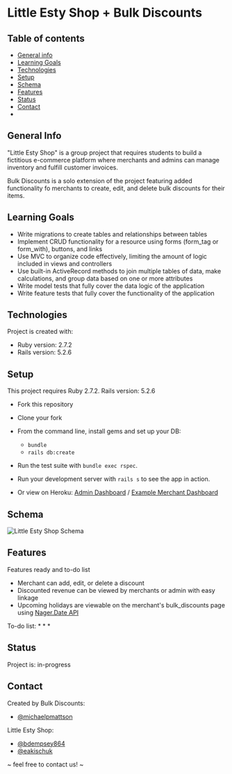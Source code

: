 # Little Esty Shop + Bulk Discounts

## Table of contents
* [General info](#general-info)
* [Learning Goals](#learning-goals)
* [Technologies](#technologies)
* [Setup](#setup)
* [Schema](#schema)
* [Features](#features)
* [Status](#status)
* [Contact](#contact)
* 
## General Info

"Little Esty Shop" is a group project that requires students to build a fictitious e-commerce platform where merchants and admins can manage inventory and fulfill customer invoices.

Bulk Discounts is a solo extension of the project featuring added functionality fo merchants to create, edit, and delete bulk discounts for their items.

## Learning Goals
- Write migrations to create tables and relationships between tables
- Implement CRUD functionality for a resource using forms (form_tag or form_with), buttons, and links
- Use MVC to organize code effectively, limiting the amount of logic included in views and controllers
- Use built-in ActiveRecord methods to join multiple tables of data, make calculations, and group data based on one or more attributes
- Write model tests that fully cover the data logic of the application
- Write feature tests that fully cover the functionality of the application

## Technologies
Project is created with:
* Ruby version: 2.7.2
* Rails version: 5.2.6

## Setup

This project requires Ruby 2.7.2.
Rails version: 5.2.6

* Fork this repository
* Clone your fork
* From the command line, install gems and set up your DB:
    * `bundle`
    * `rails db:create`
* Run the test suite with `bundle exec rspec`.
* Run your development server with `rails s` to see the app in action.


* Or view on Heroku:
[Admin Dashboard](https://rocky-escarpment-73509.herokuapp.com/admin) / 
[Example Merchant Dashboard](https://rocky-escarpment-73509.herokuapp.com/merchants/1/dashboard)


## Schema
![Little Esty Shop Schema](https://user-images.githubusercontent.com/83726180/134429191-0397fbc7-75d4-4220-b61f-6cd846c9d834.png)

 
## Features
Features ready and to-do list
* Merchant can add, edit, or delete a discount
* Discounted revenue can be viewed by merchants or admin with easy linkage
* Upcoming holidays are viewable on the merchant's bulk_discounts page using [Nager.Date API](https://date.nager.at/swagger/index.html)

To-do list:
* 
* 
* 


## Status
Project is: in-progress


## Contact
Created by
Bulk Discounts:
* [@michaelpmattson](https://github.com/michaelpmattson)

Little Esty Shop:
* [@bdempsey864](https://github.com/bdempsey864)
* [@eakischuk](https://github.com/eakischuk)

~ feel free to contact us! ~
